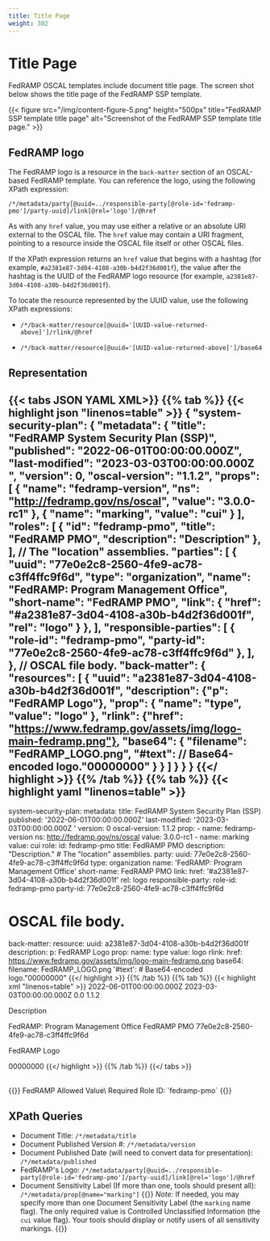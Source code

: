 ```yaml
---
title: Title Page
weight: 302
---
```


# Title Page

FedRAMP OSCAL templates include document title page. The screen shot below shows the title page of the FedRAMP SSP template.

{{< figure src="/img/content-figure-5.png" height="500px" title="FedRAMP SSP template title page" alt="Screenshot of the FedRAMP SSP template title page." >}}


## FedRAMP logo

The FedRAMP logo is a resource in the `back-matter` section of an OSCAL-based FedRAMP template. You can reference the logo, using the following XPath expression:

`/*/metadata/party[@uuid=../responsible-party[@role-id='fedramp-pmo']/party-uuid]/link[@rel='logo']/@href`

As with any `href` value, you may use either a relative or an absolute URI external to the OSCAL file. The `href` value may contain a URI fragment, 
pointing to a resource inside the OSCAL file itself or other OSCAL files.

If the XPath expression returns an `href` value that begins with a hashtag (for example, `#a2381e87-3d04-4108-a30b-b4d2f36d001f`), the value after 
the hashtag is the UUID of the FedRAMP logo resource (for example, `a2381e87-3d04-4108-a30b-b4d2f36d001f`). 

To locate the resource represented by the UUID value, use the following XPath expressions:

- `/*/back-matter/resource[@uuid='[UUID-value-returned-above]']/rlink/@href`

- `/*/back-matter/resource[@uuid='[UUID-value-returned-above]']/base64`


## Representation

{{< tabs JSON YAML XML>}}
{{% tab %}}
{{< highlight json "linenos=table" >}}
{
    "system-security-plan": {
        "metadata": {
            "title": "FedRAMP System Security Plan (SSP)",
            "published": "2022-06-01T00:00:00.000Z",
            "last-modified": "2023-03-03T00:00:00.000Z ",
            "version": 0,
            "oscal-version": "1.1.2",
            "props": [
                {
                    "name": "fedramp-version",
                    "ns": "http://fedramp.gov/ns/oscal",
                    "value": "3.0.0-rc1"
                },
                {
                    "name": "marking",
                    "value": "cui"
                }
            ],
            "roles": [
                {
                    "id": "fedramp-pmo",
                    "title": "FedRAMP PMO",
                    "description": "Description"
                },
            ],
            // The "location" assemblies.
            "parties": [
                {
                    "uuid": "77e0e2c8-2560-4fe9-ac78-c3ff4ffc9f6d",
                    "type": "organization",
                    "name": "FedRAMP: Program Management Office",
                    "short-name": "FedRAMP PMO",
                    "link": {
                        "href": "#a2381e87-3d04-4108-a30b-b4d2f36d001f",
                        "rel": "logo"
                    }
                },
            ],
            "responsible-parties": [
                {
                    "role-id": "fedramp-pmo",
                    "party-id": "77e0e2c8-2560-4fe9-ac78-c3ff4ffc9f6d"
                },
            ],
        },
        // OSCAL file body.
        "back-matter": {
            "resources": [
                {
                    "uuid": "a2381e87-3d04-4108-a30b-b4d2f36d001f",
                    "description": {"p": "FedRAMP Logo"},
                    "prop": {
                        "name": "type",
                        "value": "logo"
                    },
                    "rlink": {"href": "https://www.fedramp.gov/assets/img/logo-main-fedramp.png"},
                    "base64": {
                        "filename": "FedRAMP_LOGO.png",
                        "#text": // Base64-encoded logo."00000000"
                    }
                }
            ]
        }
    }
}
{{</ highlight >}}
{{% /tab %}}
{{% tab %}}
{{< highlight yaml "linenos=table" >}}
---
system-security-plan:
  metadata:
    title: FedRAMP System Security Plan (SSP)
    published: '2022-06-01T00:00:00.000Z'
    last-modified: '2023-03-03T00:00:00.000Z '
    version: 0
    oscal-version: 1.1.2
    prop:
    - name: fedramp-version
      ns: http://fedramp.gov/ns/oscal
      value: 3.0.0-rc1
    - name: marking
      value: cui
    role:
      id: fedramp-pmo
      title: FedRAMP PMO
      description: "Description."
    # The "location" assemblies.
    party:
      uuid: 77e0e2c8-2560-4fe9-ac78-c3ff4ffc9f6d
      type: organization
      name: 'FedRAMP: Program Management Office'
      short-name: FedRAMP PMO
      link:
        href: '#a2381e87-3d04-4108-a30b-b4d2f36d001f'
        rel: logo
    responsible-party:
      role-id: fedramp-pmo
      party-id: 77e0e2c8-2560-4fe9-ac78-c3ff4ffc9f6d
  # OSCAL file body.
  back-matter:
    resource:
      uuid: a2381e87-3d04-4108-a30b-b4d2f36d001f
      description:
        p: FedRAMP Logo
      prop:
        name: type
        value: logo
      rlink:
        href: https://www.fedramp.gov/assets/img/logo-main-fedramp.png
      base64:
        filename: FedRAMP_LOGO.png
        '#text': # Base64-encoded logo."00000000"
{{</ highlight >}}
{{% /tab %}}
{{% tab %}}
{{< highlight xml "linenos=table" >}}
<system-security-plan>
    <metadata>
        <title>FedRAMP System Security Plan (SSP)</title>
        <published>2022-06-01T00:00:00.000Z</published>
        <last-modified>2023-03-03T00:00:00.000Z </last-modified>
        <version>0.0</version>
        <oscal-version>1.1.2</oscal-version>
        <prop name="fedramp-version" ns="http://fedramp.gov/ns/oscal" value="3.0.0-rc1"/>
        <prop name="marking" value="cui"/>
        <role id="fedramp-pmo">
            <title>FedRAMP PMO</title>
            <description><p>Description</p></description>
        </role>
        <!-- The "location" assemblies. -->
        <party uuid="77e0e2c8-2560-4fe9-ac78-c3ff4ffc9f6d" type="organization">
            <name>FedRAMP: Program Management Office</name>
            <short-name>FedRAMP PMO</short-name>
            <link href="#a2381e87-3d04-4108-a30b-b4d2f36d001f" rel="logo"/>
        </party>
        <responsible-party role-id="fedramp-pmo">
            <party-id>77e0e2c8-2560-4fe9-ac78-c3ff4ffc9f6d</party-id>
        </responsible-party>
    </metadata>
    <!-- OSCAL file body. -->
    <back-matter>
        <resource uuid="a2381e87-3d04-4108-a30b-b4d2f36d001f">
            <description><p>FedRAMP Logo</p></description>
            <prop name="type" value="logo" />
            <rlink href="https://www.fedramp.gov/assets/img/logo-main-fedramp.png"/>
            <base64 filename="FedRAMP_LOGO.png">
                <!-- Base64-encoded logo. -->00000000
            </base64>
        </resource>
    </back-matter>
</system-security-plan>
{{</ highlight >}}
{{% /tab %}}
{{</ tabs >}}

<br>
{{<callout>}}
FedRAMP Allowed Value\
Required Role ID: `fedramp-pmo`
{{</callout>}}
<br>

## XPath Queries
- Document Title: `/*/metadata/title`
- Document Published Version #: `/*/metadata/version`
- Document Published Date (will need to convert data for presentation): `/*/metadata/published`
- FedRAMP's Logo: `/*/metadata/party[@uuid=../responsible-party[@role-id='fedramp-pmo']/party-uuid]/link[@rel='logo']/@href`
- Document Sensitivity Label (If more than one, tools should present all): `/*/metadata/prop[@name="marking"]`
  {{<callout>}}
  *Note:* If needed, you may specify more than one Document Sensitivity Label (the `marking` name flag). The only required value is Controlled 
  Unclassified Information (the `cui` value flag). Your tools should display or notify users of all sensitivity markings.
  {{</callout>}}

